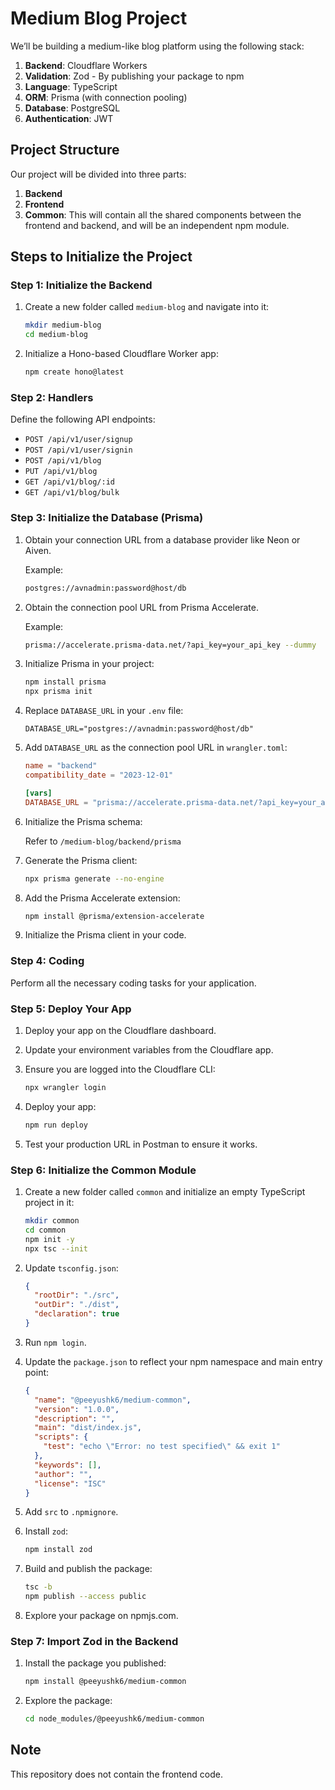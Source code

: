 # Medium Blog Project

We’ll be building a medium-like blog platform using the following stack:

1. **Backend**: Cloudflare Workers
2. **Validation**: Zod - By publishing your package to npm
3. **Language**: TypeScript
4. **ORM**: Prisma (with connection pooling)
5. **Database**: PostgreSQL
6. **Authentication**: JWT

## Project Structure

Our project will be divided into three parts:

1. **Backend**
2. **Frontend**
3. **Common**: This will contain all the shared components between the frontend and backend, and will be an independent npm module.

## Steps to Initialize the Project

### Step 1: Initialize the Backend

1. Create a new folder called `medium-blog` and navigate into it:

   ```sh
   mkdir medium-blog
   cd medium-blog
   ```

2. Initialize a Hono-based Cloudflare Worker app:

   ```sh
   npm create hono@latest
   ```

### Step 2: Handlers

Define the following API endpoints:

- `POST /api/v1/user/signup`
- `POST /api/v1/user/signin`
- `POST /api/v1/blog`
- `PUT /api/v1/blog`
- `GET /api/v1/blog/:id`
- `GET /api/v1/blog/bulk`

### Step 3: Initialize the Database (Prisma)

1. Obtain your connection URL from a database provider like Neon or Aiven.

   Example:

   ```sh
   postgres://avnadmin:password@host/db
   ```

2. Obtain the connection pool URL from Prisma Accelerate.

   Example:

   ```sh
   prisma://accelerate.prisma-data.net/?api_key=your_api_key --dummy
   ```

3. Initialize Prisma in your project:

   ```sh
   npm install prisma
   npx prisma init
   ```

4. Replace `DATABASE_URL` in your `.env` file:

   ```env
   DATABASE_URL="postgres://avnadmin:password@host/db"
   ```

5. Add `DATABASE_URL` as the connection pool URL in `wrangler.toml`:

   ```toml
   name = "backend"
   compatibility_date = "2023-12-01"

   [vars]
   DATABASE_URL = "prisma://accelerate.prisma-data.net/?api_key=your_api_key --dummy"
   ```

6. Initialize the Prisma schema:

   Refer to `/medium-blog/backend/prisma`

7. Generate the Prisma client:

   ```sh
   npx prisma generate --no-engine
   ```

8. Add the Prisma Accelerate extension:

   ```sh
   npm install @prisma/extension-accelerate
   ```

9. Initialize the Prisma client in your code.

### Step 4: Coding

Perform all the necessary coding tasks for your application.

### Step 5: Deploy Your App

1. Deploy your app on the Cloudflare dashboard.
2. Update your environment variables from the Cloudflare app.
3. Ensure you are logged into the Cloudflare CLI:

   ```sh
   npx wrangler login
   ```

4. Deploy your app:

   ```sh
   npm run deploy
   ```

5. Test your production URL in Postman to ensure it works.

### Step 6: Initialize the Common Module

1. Create a new folder called `common` and initialize an empty TypeScript project in it:

   ```sh
   mkdir common
   cd common
   npm init -y
   npx tsc --init
   ```

2. Update `tsconfig.json`:

   ```json
   {
     "rootDir": "./src",
     "outDir": "./dist",
     "declaration": true
   }
   ```

3. Run `npm login`.

4. Update the `package.json` to reflect your npm namespace and main entry point:

   ```json
   {
     "name": "@peeyushk6/medium-common",
     "version": "1.0.0",
     "description": "",
     "main": "dist/index.js",
     "scripts": {
       "test": "echo \"Error: no test specified\" && exit 1"
     },
     "keywords": [],
     "author": "",
     "license": "ISC"
   }
   ```

5. Add `src` to `.npmignore`.

6. Install `zod`:

   ```sh
   npm install zod
   ```

7. Build and publish the package:

   ```sh
   tsc -b
   npm publish --access public
   ```

8. Explore your package on npmjs.com.

### Step 7: Import Zod in the Backend

1. Install the package you published:

   ```sh
   npm install @peeyushk6/medium-common
   ```

2. Explore the package:

   ```sh
   cd node_modules/@peeyushk6/medium-common
   ```

## Note

This repository does not contain the frontend code.
